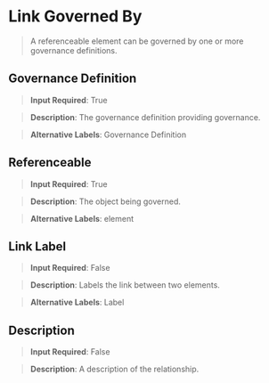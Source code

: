 # Link Governed By
>	A referenceable element can be governed by one or more governance definitions. 

## Governance Definition
>	**Input Required**: True

>	**Description**: The governance definition providing governance.

>	**Alternative Labels**: Governance Definition


## Referenceable
>	**Input Required**: True

>	**Description**: The object being governed.

>	**Alternative Labels**: element


## Link Label
>	**Input Required**: False

>	**Description**: Labels the link between two elements.

>	**Alternative Labels**: Label


## Description
>	**Input Required**: False

>	**Description**: A description of the relationship.

